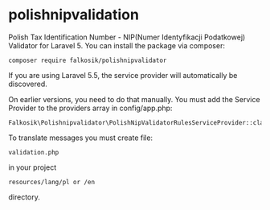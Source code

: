 # polishnipvalidation
Polish Tax Identification Number - NIP(Numer Identyfikacji Podatkowej) Validator for Laravel 5.
You can install the package via composer:

	composer require falkosik/polishnipvalidator

If you are using Laravel 5.5, the service provider will automatically be discovered.

On earlier versions, you need to do that manually. You must add the Service Provider to the providers array in config/app.php:

	Falkosik\Polishnipvalidator\PolishNipValidatorRulesServiceProvider::class,

To translate messages you must create file:

	validation.php
	
in your project 

	resources/lang/pl or /en 
	
directory.
